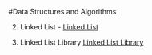 #Data Structures and Algorithms

2. Linked List - [Linked List](https://github.com/Omac092627/data-structures-and-algorithms/tree/master/Data%20Structures/LinkedList.cs) 


3. Linked List Library [Linked List Library](https://github.com/Omac092627/data-structures-and-algorithms/tree/master/Data%20Structures/LLLibrary/LLLibrary)

